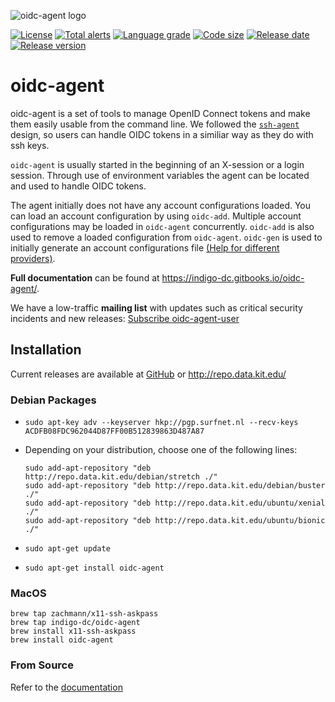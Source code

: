 ![oidc-agent logo](https://raw.githubusercontent.com/indigo-dc/oidc-agent/master/logo_wide.png)
<!-- [![Build Status](https://jenkins.indigo-datacloud.eu/buildStatus/icon?job=Pipeline-as-code/oidc-agent/master)](https://jenkins.indigo-datacloud.eu/job/Pipeline-as-code/job/oidc-agent/job/master/) -->
[![License](https://img.shields.io/github/license/indigo-dc/oidc-agent.svg)](https://github.com/indigo-dc/oidc-agent/blob/master/LICENSE)
[![Total alerts](https://img.shields.io/lgtm/alerts/g/indigo-dc/oidc-agent.svg?logo=lgtm&logoWidth=18)](https://lgtm.com/projects/g/indigo-dc/oidc-agent/alerts/)
[![Language grade](https://img.shields.io/lgtm/grade/cpp/g/indigo-dc/oidc-agent.svg?logo=lgtm&logoWidth=18&label=code%20quality)](https://lgtm.com/projects/g/indigo-dc/oidc-agent/context:cpp)
[![Code size](https://img.shields.io/github/languages/code-size/indigo-dc/oidc-agent.svg)](https://github.com/indigo-dc/oidc-agent/tree/master/src)
[![Release date](https://img.shields.io/github/release-date/indigo-dc/oidc-agent.svg)](https://github.com/indigo-dc/oidc-agent/releases/latest)
[![Release version](https://img.shields.io/github/release/indigo-dc/oidc-agent.svg)](https://github.com/indigo-dc/oidc-agent/releases/latest)
<!-- [![Commits since latest release](https://img.shields.io/github/commits-since/indigo-dc/oidc-agent/latest.svg)](https://github.com/indigo-dc/oidc-agent/compare/latest...master) -->
<!-- [![Commit activity](https://img.shields.io/github/commit-activity/m/indigo-dc/oidc-agent.svg)](https://github.com/indigo-dc/oidc-agent/graphs/commit-activity) -->
<!-- [![Github downloads](https://img.shields.io/github/downloads/indigo-dc/oidc-agent/total.svg?label=github%20downloads&logo=github&style=flat)](https://github.com/indigo-dc/oidc-agent/releases) -->

# oidc-agent
oidc-agent is a set of tools to manage OpenID Connect tokens and make them easily usable
from the command line. We followed the
[```ssh-agent```](https://www.openssh.com/) design, so users can
handle OIDC tokens in a similiar way as they do with ssh keys.

```oidc-agent``` is usually started in the beginning of an X-session or a login session.
Through use of environment variables the agent can be located and used to handle
OIDC tokens.

The agent initially does not have any account configurations loaded.  You can load an
account configuration by using ```oidc-add```.  Multiple account configurations may
be loaded in ```oidc-agent``` concurrently.  ```oidc-add``` is also used to remove a loaded
configuration from ```oidc-agent```. ```oidc-gen``` is used to initially generate an account
configurations file [(Help for different
providers)](https://indigo-dc.gitbooks.io/oidc-agent/provider.html).

**Full documentation** can be found at https://indigo-dc.gitbooks.io/oidc-agent/.

We have a low-traffic **mailing list** with updates such as critical security incidents and new releases: [Subscribe oidc-agent-user](https://www.lists.kit.edu/sympa/subscribe/oidc-agent-user)


## Installation
Current releases are available at [GitHub](https://github.com/indigo-dc/oidc-agent/releases) or http://repo.data.kit.edu/

### Debian Packages
- `sudo apt-key adv --keyserver hkp://pgp.surfnet.nl --recv-keys ACDFB08FDC962044D87FF00B512839863D487A87`

- Depending on your distribution, choose one of the following lines:
     ```
     sudo add-apt-repository "deb http://repo.data.kit.edu/debian/stretch ./"
     sudo add-apt-repository "deb http://repo.data.kit.edu/debian/buster ./"
     sudo add-apt-repository "deb http://repo.data.kit.edu/ubuntu/xenial ./"
     sudo add-apt-repository "deb http://repo.data.kit.edu/ubuntu/bionic ./"
     ```
- `sudo apt-get update`
- `sudo apt-get install oidc-agent`

### MacOS
```
brew tap zachmann/x11-ssh-askpass
brew tap indigo-dc/oidc-agent
brew install x11-ssh-askpass
brew install oidc-agent
```

### From Source
Refer to the [documentation](https://indigo-dc.gitbooks.io/oidc-agent/install.html#from-source)
